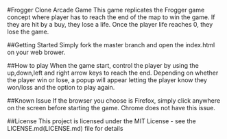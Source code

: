 #Frogger Clone Arcade Game
This game replicates the Frogger game concept where player has to reach the end of the map to win the game. If they are hit by a buy, they lose a life. Once the player life reaches 0, they lose the game. 

##Getting Started
Simply fork the master branch and open the index.html on your web brower. 

##How to play
When the game start, control the player by using the up,down,left and right arrow keys to reach the end. Depending on whether the player win or lose, a popup will appear letting the player know they won/loss and the option to play again. 

##Known Issue
If the browser you choose is Firefox, simply click anywhere on the screen before starting the game. Chrome does not have this issue.

##License
This project is licensed under the MIT License - see the LICENSE.md(LICENSE.md) file for details